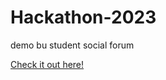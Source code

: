 # Hackathon-2023
demo bu student social forum

<a href="https://tiazheng04.github.io/Hackathon-2023/">Check it out here!</a>
